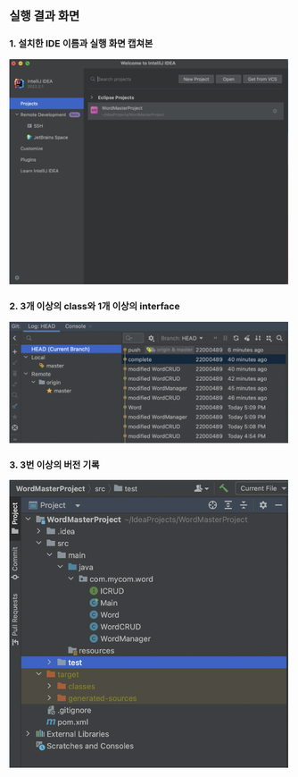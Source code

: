 ## 실행 결과 화면
### 1. 설치한 IDE 이름과 실행 화면 캡쳐본
<img src="https://github.com/22000489/WordMasterProject/blob/main/screenshots/1.png?raw=true" width="500">

### 2. 3개 이상의 class와 1개 이상의 interface
<img src="https://github.com/22000489/WordMasterProject/blob/main/screenshots/2.png?raw=true" width="500">

### 3. 3번 이상의 버전 기록
<img src="https://github.com/22000489/WordMasterProject/blob/main/screenshots/3.png?raw=true" width="500">
